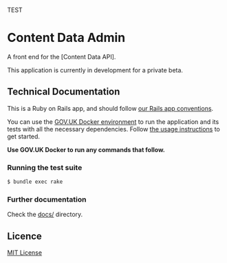 TEST

# Content Data Admin

A front end for the [Content Data API].

This application is currently in development for a private beta.

## Technical Documentation

This is a Ruby on Rails app, and should follow [our Rails app conventions](https://docs.publishing.service.gov.uk/manual/conventions-for-rails-applications.html).

You can use the [GOV.UK Docker environment](https://github.com/alphagov/govuk-docker) to run the application and its tests with all the necessary dependencies. Follow [the usage instructions](https://github.com/alphagov/govuk-docker#usage) to get started.

**Use GOV.UK Docker to run any commands that follow.**

### Running the test suite

```bash
$ bundle exec rake
```

### Further documentation

Check the [docs/](docs/) directory.

## Licence

[MIT License](LICENCE)
